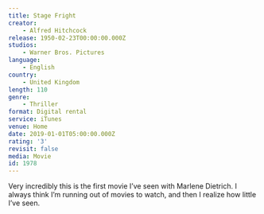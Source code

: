 ```yaml
---
title: Stage Fright
creator:
    - Alfred Hitchcock
release: 1950-02-23T00:00:00.000Z
studios:
    - Warner Bros. Pictures
language:
    - English
country:
    - United Kingdom
length: 110
genre:
    - Thriller
format: Digital rental
service: iTunes
venue: Home
date: 2019-01-01T05:00:00.000Z
rating: '3'
revisit: false
media: Movie
id: 1978
---
```


Very incredibly this is the first movie I’ve seen with Marlene Dietrich. I always think I’m running out of movies to watch, and then I realize how little I’ve seen.
